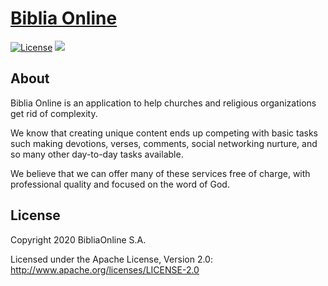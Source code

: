 # [Biblia Online](https://bibliaonline.es)

[![License](https://img.shields.io/badge/License-Apache%202.0-blue.svg)](https://opensource.org/licenses/Apache-2.0)
![](https://github.com/hiperative/onlinebible/workflows/Frontend%20CI/badge.svg)

## About

Biblia Online is an application to help churches and religious organizations get rid of complexity.

We know that creating unique content ends up competing with basic tasks such making devotions, verses, comments, social networking nurture, and so many other day-to-day tasks available.

We believe that we can offer many of these services free of charge, with professional quality and focused on the word of God.

## License

Copyright 2020 BibliaOnline S.A.

Licensed under the Apache License, Version 2.0: http://www.apache.org/licenses/LICENSE-2.0
